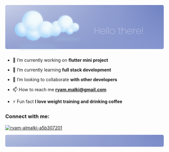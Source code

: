 
<p align="center">
    <img width="1200" src="https://github.com/RyamAlmalki/RyamAlmalki/blob/main/cover.png?raw=true" alt="Material Bread logo">
</p>


- 🔭 I’m currently working on **flutter mini project**

- 🌱 I’m currently learning **full stack development**

- 👯 I’m looking to collaborate **with other developers**

- 📫 How to reach me **ryam.malki@gmail.com**

- ⚡ Fun fact **I love weight training and drinking coffee**

<h3 align="left">Connect with me:</h3>
<p align="left">
<a href="https://linkedin.com/in/ryam-almalki-a5b307201" target="blank"><img align="center" src="https://raw.githubusercontent.com/rahuldkjain/github-profile-readme-generator/master/src/images/icons/Social/linked-in-alt.svg" alt="ryam-almalki-a5b307201" height="30" width="40" /></a>
</p>


<p align="center">
    <img width="1200" src="https://github.com/RyamAlmalki/RyamAlmalki/blob/main/coverbottom.png?raw=true" alt="Material Bread logo">
</p>


